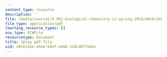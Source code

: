 ```yaml
---
content_type: resource
description: ''
file: /media/courses/5-08j-biological-chemistry-ii-spring-2016/e8cbc2eee5eebdefe4bb128c46f7e4ec_w4nmIfPJe9E.pdf
file_type: application/pdf
learning_resource_types: []
ocw_type: OCWFile
resourcetype: Document
title: 3play pdf file
uid: e8cbc2ee-e5ee-bdef-e4bb-128c46f7e4ec
---
```

